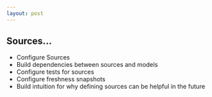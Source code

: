 ```yaml
---
layout: post
---
```


## Sources...
   -  Configure Sources   
   -  Build dependencies between sources and models  
   -  Configure tests for sources  
   -  Configure freshness snapshots  
   -  Build intuition for why defining sources can be helpful in the  future 


